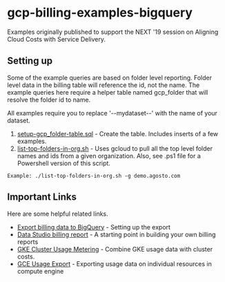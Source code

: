 # gcp-billing-examples-bigquery

Examples originally published to support the NEXT '19 session on Aligning Cloud Costs with Service Delivery.


## Setting up
Some of the example queries are based on folder level reporting.  Folder level data in the billing table will reference the id, not the name.  The example queries here require a helper table named gcp_folder that will resolve the folder id to name.

All examples require you to replace '--mydataset--' with the name of your dataset.

1. [setup-gcp_folder-table.sql](./setup-gcp_folder-table.sql) - Create the table.  Includes inserts of a few examples.
2. [list-top-folders-in-org.sh](./list-top-folders-in-org.sh) - Uses gcloud to pull all the top level folder names and ids from a given organization.  Also, see .ps1 file for a Powershell version of this script.
```
Example: ./list-top-folders-in-org.sh -g demo.agosto.com
```

## Important Links
Here are some helpful related links.

* [Export billing data to BigQuery](https://cloud.google.com/billing/docs/how-to/export-data-bigquery) - Setting up the export
* [Data Studio billing report](https://cloud.google.com/billing/docs/how-to/visualize-data) - A starting point in building your own billing reports
* [GKE Cluster Usage Metering](https://cloud.google.com/kubernetes-engine/docs/how-to/cluster-usage-metering) - Combine GKE usage data with cluster costs.
* [GCE Usage Export](https://cloud.google.com/compute/docs/usage-export) - Exporting usage data on individual resources in compute engine
